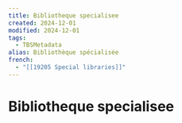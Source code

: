 ```yaml
---
title: Bibliotheque specialisee
created: 2024-12-01
modified: 2024-12-01
tags:
  - TBSMetadata
alias: Bibliothèque spécialisée
french:
  - "[[19205 Special libraries]]"
---
```

# Bibliotheque specialisee
